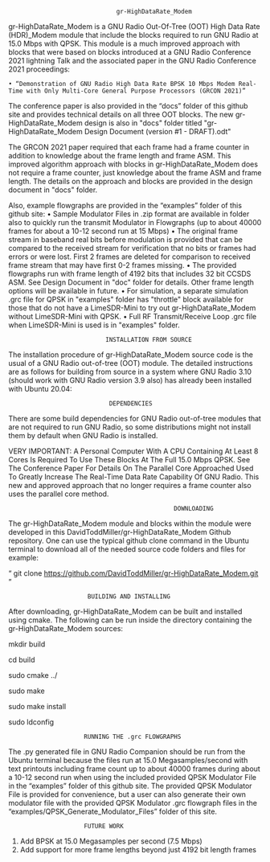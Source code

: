                                   gr-HighDataRate_Modem

gr-HighDataRate_Modem is a GNU Radio Out-Of-Tree (OOT) High Data Rate (HDR)_Modem module that include the blocks required to run GNU Radio at 15.0 Mbps with QPSK. This module is a much improved approach with blocks that were based on blocks introduced at a GNU Radio Conference 2021 lightning Talk and the associated paper in the GNU Radio Conference 2021 proceedings:

    • “Demonstration of GNU Radio High Data Rate BPSK 10 Mbps Modem Real-Time with Only Multi-Core General Purpose Processors (GRCON 2021)”

The conference paper is also provided in the “docs” folder of this github site and provides technical details on all three OOT blocks. The new gr-HighDataRate_Modem design is also in "docs" folder titled  "gr-HighDataRate_Modem Design Document (version #1 - DRAFT).odt"

The GRCON 2021 paper required that each frame had a frame counter in addition to knowledge about the frame length and frame ASM. This improved algorithm approach with blocks in gr-HighDataRate_Modem does not require a frame counter, just knowledge about the frame ASM and frame length. The details on the approach and blocks are provided in the design document in "docs" folder.

Also, example flowgraphs are provided in the “examples” folder of this github site:
    • Sample Modulator Files in .zip format are available in folder also to quickly run the transmit Modulator in Flowgraphs
      (up to about 40000 frames for about a 10-12 second run at 15 Mbps)
    • The original frame stream in baseband real bits before modulation is provided that can be compared to the received stream for verification that no bits or frames had errors or were lost. First 2 frames are deleted for comparison to received frame stream that may have first 0-2 frames missing. 
    • The provided flowgraphs run with frame length of 4192 bits that includes 32 bit CCSDS ASM.  See Design Document in "doc" folder for details.  Other frame length options will be available in future.
    • For simulation, a separate simulation .grc file for QPSK in "examples" folder has "throttle" block available for those that do not have a LimeSDR-Mini to try out gr-HighDataRate_Modem without LimeSDR-Mini with QPSK.
    • Full RF Transmit/Receive Loop .grc file when LimeSDR-Mini is used is in "examples" folder.
   

                               INSTALLATION FROM SOURCE

The installation procedure of gr-HighDataRate_Modem source code is the usual of a GNU Radio out-of-tree (OOT) module. The detailed instructions are as follows for building from source in a system where GNU Radio 3.10 (should work with GNU Radio version 3.9 also) has already been installed with Ubuntu 20.04:

                                DEPENDENCIES

There are some build dependencies for GNU Radio out-of-tree modules that are not required to run GNU Radio, so some distributions might not install them by default when GNU Radio is installed.

VERY IMPORTANT:  A Personal Computer With A CPU Containing At Least 8 Cores Is Required To Use These Blocks At The Full 15.0 Mbps QPSK.  See The Conference Paper For Details On The Parallel Core Approached Used To Greatly Increase The Real-Time Data Rate Capability Of GNU Radio. This new and approved approach that no longer requires a frame counter also uses the parallel core method.

                                                  DOWNLOADING

The gr-HighDataRate_Modem module and blocks within the module were developed in this DavidToddMiller/gr-HighDataRate_Modem Github repository. One can use the typical github clone command in the Ubuntu terminal to download all of the needed source code folders and files for example:

“ git clone https://github.com/DavidToddMiller/gr-HighDataRate_Modem.git ”

                          BUILDING AND INSTALLING

After downloading, gr-HighDataRate_Modem can be built and installed using cmake. The following can be run inside the directory containing the gr-HighDataRate_Modem sources:

mkdir build

cd build

sudo cmake ../

sudo make

sudo make install

sudo ldconfig

                         RUNNING THE .grc FLOWGRAPHS

The .py generated file in GNU Radio Companion should be run from the Ubuntu terminal because the files run at                 15.0 Megasamples/second with text printouts including frame count up to about 40000 frames during about a 10-12 second run when using the included provided QPSK Modulator File in the “examples” folder of this github site. The provided QPSK Modulator File is provided for convenience, but a user can also generate their own modulator file with the provided QPSK Modulator .grc flowgraph files in the “examples/QPSK_Generate_Modulator_Files” folder of this site.

                         FUTURE WORK

1.  Add BPSK at 15.0 Megasamples per second (7.5 Mbps)
2.  Add support for more frame lengths beyond just 4192 bit length frames

                                              
